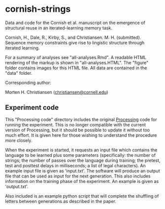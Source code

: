 # cornish-strings
Data and code for the Cornish et al. manuscript on the emergence of structural reuse in an iterated-learning memory task.

Cornish, H., Dale, R., Kirby, S., and Christiansen. M. H. (submitted). Sequence memory constraints give rise to lingistic structure through iterated learning.

For a summary of analyses see "all-analyses.Rmd". A readable HTML rendering of the markup is shown in "all-analyses.HTML".  The "figure" folder contains images for this HTML file. All data are contained in the "data" folder.

Corresponding author: 

Morten H. Christiansen (christiansen@cornell.edu)

## Experiment code

This "Processing code" directory includes the original [Processing](http://processing.org) code for running the experiment. This is no longer compatible with the current version of Processing, but it should be possible to update it without too much effort. It is given here for those wishing to understand the procedure more closely. 

When the experiment is started, it requests an input file which contains the language to be learned plus some parameters (specifically: the number of strings; the number of passes over the language during training; the pretest, test and posttest delays in milliseconds; a list of legal characters). An example input file is given as 'input.txt'. The software will produce an output file that can be used as input for the next generation. This also includes information on the training phase of the experiment. An example is given as 'output.txt'.

Also included is an example python script that will complete the shuffling of letters between generations as described in the paper.

